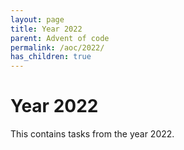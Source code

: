 ```yaml
---
layout: page
title: Year 2022
parent: Advent of code
permalink: /aoc/2022/
has_children: true
---
```


# Year 2022

This contains tasks from the year 2022.


